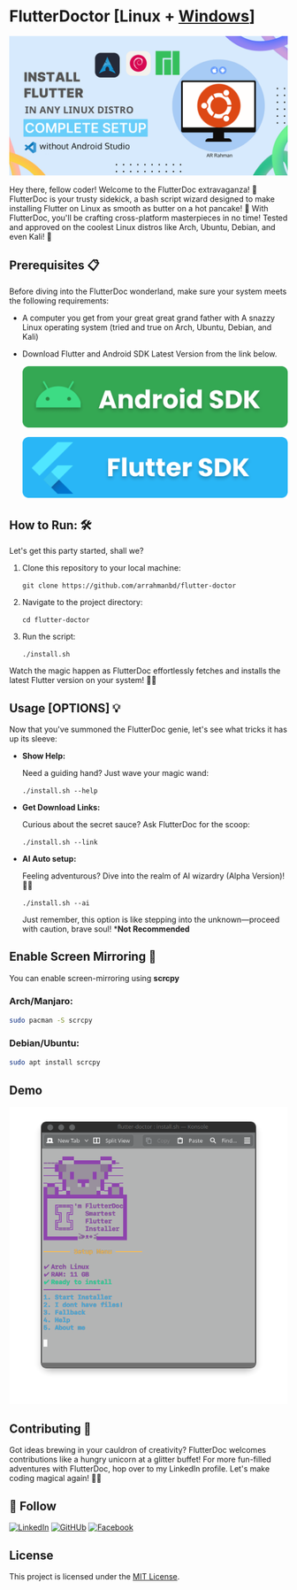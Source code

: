 FlutterDoctor [Linux + [Windows](windows/)]
==========

![FlutterDoctor](assets/banner_linux.png)

Hey there, fellow coder! Welcome to the FlutterDoc extravaganza! 🎉 FlutterDoc is your trusty sidekick, a bash script wizard designed to make installing Flutter on Linux as smooth as butter on a hot pancake! 🥞 With FlutterDoc, you'll be crafting cross-platform masterpieces in no time! Tested and approved on the coolest Linux distros like Arch, Ubuntu, Debian, and even Kali! 🐧

Prerequisites 📋
-------------


Before diving into the FlutterDoc wonderland, make sure your system meets the following requirements:

*  A computer you get from your great great grand father with A snazzy Linux operating system (tried and true on Arch, Ubuntu, Debian, and Kali)
*  Download Flutter and Android SDK Latest Version from the link below.

    [![FlutterDoctor](assets/android_sdk.png)](https://github.com/arrahmanbd/flutter-doctor/releases/download/sdk_linux_v.1.0/Sdk.tar.xz)

    [![FlutterDoctor](assets/flutter_sdk.png)](https://docs.flutter.dev/release/archive?tab=linux)


How to Run: 🛠️
------------

Let's get this party started, shall we?


1.  Clone this repository to your local machine:
    
    `git clone https://github.com/arrahmanbd/flutter-doctor`
    
2.  Navigate to the project directory:
    
    `cd flutter-doctor`
    
3.  Run the script:
    
    `./install.sh`
    
Watch the magic happen as FlutterDoc effortlessly fetches and installs the latest Flutter version on your system! 🎩✨
    

Usage [OPTIONS] 💡
-----

Now that you've summoned the FlutterDoc genie, let's see what tricks it has up its sleeve:

*   **Show Help:**
    
    Need a guiding hand? Just wave your magic wand:
    
    `./install.sh --help`
    
*   **Get Download Links:**
  
    Curious about the secret sauce? Ask FlutterDoc for the scoop:
    
    `./install.sh --link`
    
*   **AI Auto setup:**
    
     Feeling adventurous? Dive into the realm of AI wizardry (Alpha Version)! 🤖✨
    
    `./install.sh --ai`
    
    Just remember, this option is like stepping into the unknown—proceed with caution, brave soul!  ***Not Recommended**

## Enable Screen Mirroring 📱
You can enable screen-mirroring using <b>scrcpy</b>
### Arch/Manjaro:
```bash
sudo pacman -S scrcpy
```
### Debian/Ubuntu:
```bash
sudo apt install scrcpy
```

Demo
-----------

![Script execution](assets/screenshot.png)


Contributing 🎁
------------

Got ideas brewing in your cauldron of creativity? FlutterDoc welcomes contributions like a hungry unicorn at a glitter buffet! For more fun-filled adventures with FlutterDoc, hop over to my LinkedIn profile. Let's make coding magical again! 🦄✨

## 🚀  Follow
[![LinkedIn](https://img.shields.io/badge/linkedin-0A66C2?style=for-the-badge&logo=linkedin&logoColor=white)](https://www.linkedin.com/in/arrahmanbd)
[![GitHUb](https://img.shields.io/badge/Github-22272e?style=for-the-badge&logo=github&logoColor=white)](https://www.github.com/arrahmanbd)
[![Facebook](https://img.shields.io/badge/Facebook-0A66C2?style=for-the-badge&logo=facebook&logoColor=white)](https://www.facebook.com/arrahman.dev)

License
-------

This project is licensed under the [MIT License](LICENSE).
